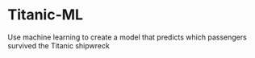 # Titanic-ML
Use machine learning to create a model that predicts which passengers survived the Titanic shipwreck
